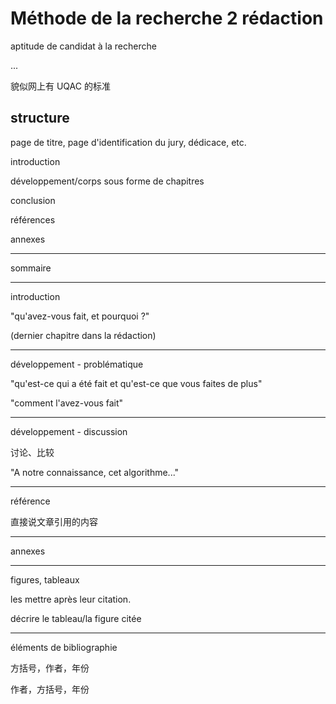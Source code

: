 # Méthode de la recherche 2 rédaction

aptitude de candidat à la recherche

...

貌似网上有 UQAC 的标准

## structure

page de titre, page d'identification du jury, dédicace, etc.

introduction

développement/corps sous forme de chapitres

conclusion

références

annexes

----

sommaire

----

introduction

"qu'avez-vous fait, et pourquoi ?"

(dernier chapitre dans la rédaction)

----

développement - problématique

"qu'est-ce qui a été fait et qu'est-ce que vous faites de plus"

"comment l'avez-vous fait"

----

développement - discussion

讨论、比较

"A notre connaissance, cet algorithme..."

----

référence

直接说文章引用的内容

----

annexes

----

figures, tableaux

les mettre après leur citation.

décrire le tableau/la figure citée

----

éléments de bibliographie

方括号，作者，年份

作者，方括号，年份